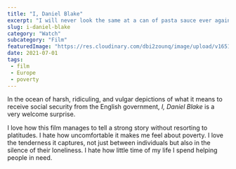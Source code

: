 ```yaml
---
title: "I, Daniel Blake" 
excerpt: "I will never look the same at a can of pasta sauce ever again"
slug: i-daniel-blake
category: "Watch"
subcategory: "Film"
featuredImage: "https://res.cloudinary.com/dbi2zounq/image/upload/v1651048795/Digital%20garden/media/i-daniel-blake_c70axw.jpg"
date: 2021-07-01
tags:
 - film
 - Europe
 - poverty 
--- 
```

In the ocean of harsh, ridiculing, and vulgar depictions of what it means to receive social security from the English government, _I, Daniel Blake_ is a very welcome surprise.

I love how this film manages to tell a strong story without resorting to platitudes. I hate how uncomfortable it makes me feel about poverty. I love the tenderness it captures, not just between individuals but also in the silence of their loneliness. I hate how little time of my life I spend helping people in need.